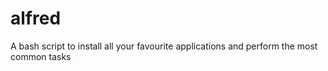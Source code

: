 # alfred
A bash script to install all your favourite applications and perform the most common tasks
